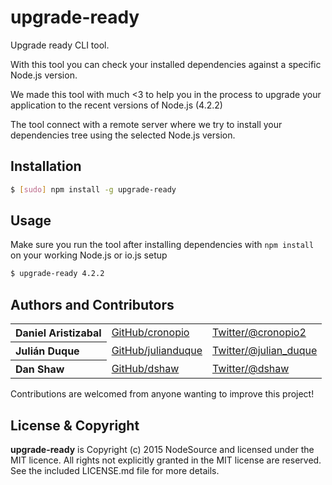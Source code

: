 upgrade-ready
=============

Upgrade ready CLI tool.

With this tool you can check your installed dependencies against a specific Node.js version.

We made this tool with much <3 to help you in the process to upgrade your application to the recent versions of Node.js (4.2.2)

The tool connect with a remote server where we try to install your dependencies tree using the selected Node.js version.

## Installation

``` bash
$ [sudo] npm install -g upgrade-ready
```

## Usage

Make sure you run the tool after installing dependencies with `npm install` on your working Node.js or io.js setup

``` bash
$ upgrade-ready 4.2.2
```

## Authors and Contributors

<table><tbody>
<tr><th align="left">Daniel Aristizabal</th><td><a href="https://github.com/cronopio">GitHub/cronopio</a></td><td><a href="http://twitter.com/cronopio2">Twitter/@cronopio2</a></td></tr>
<tr><th align="left">Julián Duque</th><td><a href="https://github.com/julianduque">GitHub/julianduque</a></td><td><a href="http://twitter.com/julian_duque">Twitter/@julian_duque</a></td></tr>
<tr><th align="left">Dan Shaw</th><td><a href="https://github.com/dshaw">GitHub/dshaw</a></td><td><a href="http://twitter.com/dshaw">Twitter/@dshaw</a></td></tr>
</tbody></table>

Contributions are welcomed from anyone wanting to improve this project!

## License & Copyright

**upgrade-ready** is Copyright (c) 2015 NodeSource and licensed under the MIT licence. All rights not explicitly granted in the MIT license are reserved. See the included LICENSE.md file for more details.
